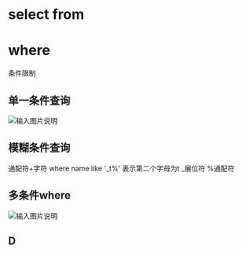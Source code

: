 # select from

# where
条件限制
## 单一条件查询
![输入图片说明](/imgs/2025-09-03/99J6KfUBC2CQfbyg.png)

## 模糊条件查询
通配符+字符
where name like '_t%'
表示第二个字母为t
_展位符 %通配符

## 多条件where
![输入图片说明](/imgs/2025-09-03/XJadPgsXhyd2n4zx.png)

## D
<!--stackedit_data:
eyJoaXN0b3J5IjpbLTEzNjA2NDM0OTYsLTE1NTIyNTI4MDAsLT
I3OTAzNTcyOSwyOTQxMTkyOTcsNDQwOTA1NjE5XX0=
-->